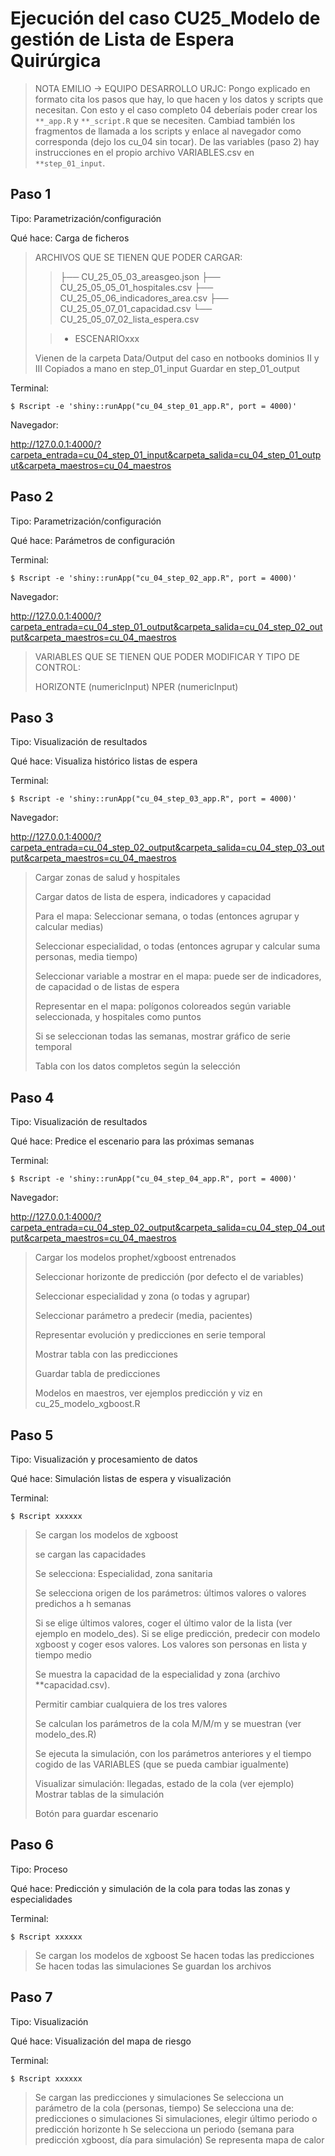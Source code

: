 Ejecución del caso CU25_Modelo de gestión de Lista de Espera Quirúrgica
========================================================================


>NOTA EMILIO -> EQUIPO DESARROLLO URJC: Pongo explicado en formato cita los pasos que hay, lo
que hacen y los datos y scripts que necesitan. Con esto y el caso completo 04 
deberíais poder crear los `**_app.R` y `**_script.R` que se necesiten. Cambiad
también los fragmentos de llamada a los scripts y enlace al navegador como corresponda
(dejo los cu_04 sin tocar). De las variables (paso 2) hay instrucciones en el propio
archivo VARIABLES.csv en `**step_01_input`.


Paso 1
------

Tipo: Parametrización/configuración

Qué hace: Carga de ficheros


> ARCHIVOS QUE SE TIENEN QUE PODER CARGAR:
>>├── CU_25_05_03_areasgeo.json
├── CU_25_05_05_01_hospitales.csv
├── CU_25_05_06_indicadores_area.csv
├── CU_25_05_07_01_capacidad.csv
└── CU_25_05_07_02_lista_espera.csv
>
>> * ESCENARIOxxx
>
>Vienen de la carpeta Data/Output del caso en notbooks dominios II y III
>Copiados a mano en step_01_input
>Guardar en step_01_output




Terminal:

````
$ Rscript -e 'shiny::runApp("cu_04_step_01_app.R", port = 4000)'
````

Navegador:

http://127.0.0.1:4000/?carpeta_entrada=cu_04_step_01_input&carpeta_salida=cu_04_step_01_output&carpeta_maestros=cu_04_maestros


Paso 2
------

Tipo: Parametrización/configuración

Qué hace: Parámetros de configuración

Terminal:

````
$ Rscript -e 'shiny::runApp("cu_04_step_02_app.R", port = 4000)'
````

Navegador:

http://127.0.0.1:4000/?carpeta_entrada=cu_04_step_01_output&carpeta_salida=cu_04_step_02_output&carpeta_maestros=cu_04_maestros


> VARIABLES QUE SE TIENEN QUE PODER MODIFICAR Y TIPO DE CONTROL:
>
> HORIZONTE (numericInput)
> NPER (numericInput)

Paso 3
------

Tipo: Visualización de resultados

Qué hace: Visualiza histórico listas de espera

Terminal:

````
$ Rscript -e 'shiny::runApp("cu_04_step_03_app.R", port = 4000)'
````

Navegador:

http://127.0.0.1:4000/?carpeta_entrada=cu_04_step_02_output&carpeta_salida=cu_04_step_03_output&carpeta_maestros=cu_04_maestros

>Cargar zonas de salud y hospitales
>
>Cargar datos de lista de espera, indicadores y capacidad
>
>Para el mapa: Seleccionar semana, o todas (entonces agrupar y calcular medias)
>
>Seleccionar especialidad, o todas (entonces agrupar y calcular suma personas, media tiempo)
>
>Seleccionar variable a mostrar en el mapa: puede ser de indicadores, de capacidad o de
>listas de espera
>
>Representar en el mapa: polígonos coloreados según variable seleccionada, y hospitales como puntos
>
>Si se seleccionan todas las semanas, mostrar gráfico de serie temporal
>
>
>Tabla con los datos completos según la selección


Paso 4
------

Tipo: Visualización de resultados

Qué hace: Predice el escenario para las próximas semanas


Terminal:

````
$ Rscript -e 'shiny::runApp("cu_04_step_04_app.R", port = 4000)'
````

Navegador:

http://127.0.0.1:4000/?carpeta_entrada=cu_04_step_02_output&carpeta_salida=cu_04_step_04_output&carpeta_maestros=cu_04_maestros


>Cargar los modelos prophet/xgboost entrenados
>
>Seleccionar horizonte de predicción (por defecto el de variables)
>
>Seleccionar especialidad y zona (o todas y agrupar)
>
>Seleccionar parámetro a predecir (media, pacientes)
>
>Representar evolución y predicciones en serie temporal
>
>Mostrar tabla con las predicciones
>
>Guardar tabla de predicciones
>
>Modelos en maestros, ver ejemplos predicción y viz en cu_25_modelo_xgboost.R

Paso 5
------

Tipo: Visualización y procesamiento de datos

Qué hace: Simulación listas de espera y visualización


Terminal:

````
$ Rscript xxxxxx
````

>Se cargan los modelos de xgboost
>
>se cargan las capacidades
>
>Se selecciona: Especialidad, zona sanitaria
>
>Se selecciona origen de los parámetros: últimos valores o valores predichos a h semanas
>
>Si se elige últimos valores, coger el último valor de la lista (ver ejemplo en modelo_des).
>Si se elige predicción, predecir con modelo xgboost y coger esos valores. Los valores son personas en lista y tiempo medio
>
>Se muestra la capacidad de la especialidad y zona (archivo **capacidad.csv).
>
>Permitir cambiar cualquiera de los tres valores
>
>Se calculan los parámetros de la cola M/M/m y se muestran (ver modelo_des.R)
>
>Se ejecuta la simulación, con los parámetros anteriores y el tiempo cogido de las
VARIABLES (que se pueda cambiar igualmente)
>
>Visualizar simulación: llegadas, estado de la cola (ver ejemplo)
>Mostrar tablas de la simulación
>
>Botón para guardar escenario

Paso 6
------

Tipo: Proceso

Qué hace: Predicción y simulación de la cola para todas las zonas y especialidades


Terminal:

````
$ Rscript xxxxxx
````

>Se cargan los modelos de xgboost
>Se hacen todas las predicciones
>Se hacen todas las simulaciones
>Se guardan los archivos 


Paso 7
------

Tipo: Visualización

Qué hace: Visualización del mapa de riesgo


Terminal:

````
$ Rscript xxxxxx
````

>Se cargan las predicciones y simulaciones
>Se selecciona un parámetro de la cola (personas, tiempo)
>Se selecciona una de: predicciones o simulaciones
>Si simulaciones, elegir último periodo o predicción horizonte h
>Se selecciona un periodo (semana para predicción xgboost, día para simulación)
>Se representa mapa de calor

